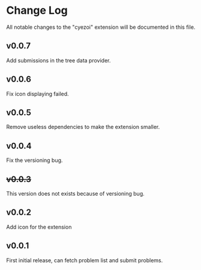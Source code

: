 # Change Log

All notable changes to the "cyezoi" extension will be documented in this file.

## v0.0.7

Add submissions in the tree data provider.

## v0.0.6

Fix icon displaying failed.

## v0.0.5

Remove useless dependencies to make the extension smaller.

## v0.0.4

Fix the versioning bug.

## ~~v0.0.3~~

This version does not exists because of versioning bug.

## v0.0.2

Add icon for the extension

## v0.0.1

First initial release, can fetch problem list and submit problems.
